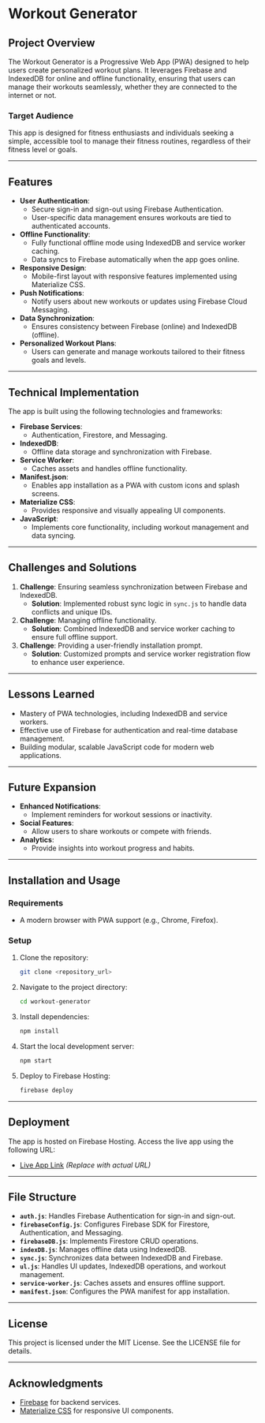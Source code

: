 # Workout Generator

## Project Overview
The Workout Generator is a Progressive Web App (PWA) designed to help users create personalized workout plans. It leverages Firebase and IndexedDB for online and offline functionality, ensuring that users can manage their workouts seamlessly, whether they are connected to the internet or not.

### Target Audience
This app is designed for fitness enthusiasts and individuals seeking a simple, accessible tool to manage their fitness routines, regardless of their fitness level or goals.

---

## Features
- **User Authentication**:
  - Secure sign-in and sign-out using Firebase Authentication.
  - User-specific data management ensures workouts are tied to authenticated accounts.
- **Offline Functionality**:
  - Fully functional offline mode using IndexedDB and service worker caching.
  - Data syncs to Firebase automatically when the app goes online.
- **Responsive Design**:
  - Mobile-first layout with responsive features implemented using Materialize CSS.
- **Push Notifications**:
  - Notify users about new workouts or updates using Firebase Cloud Messaging.
- **Data Synchronization**:
  - Ensures consistency between Firebase (online) and IndexedDB (offline).
- **Personalized Workout Plans**:
  - Users can generate and manage workouts tailored to their fitness goals and levels.

---

## Technical Implementation
The app is built using the following technologies and frameworks:

- **Firebase Services**:
  - Authentication, Firestore, and Messaging.
- **IndexedDB**:
  - Offline data storage and synchronization with Firebase.
- **Service Worker**:
  - Caches assets and handles offline functionality.
- **Manifest.json**:
  - Enables app installation as a PWA with custom icons and splash screens.
- **Materialize CSS**:
  - Provides responsive and visually appealing UI components.
- **JavaScript**:
  - Implements core functionality, including workout management and data syncing.

---

## Challenges and Solutions
1. **Challenge**: Ensuring seamless synchronization between Firebase and IndexedDB.
   - **Solution**: Implemented robust sync logic in `sync.js` to handle data conflicts and unique IDs.
2. **Challenge**: Managing offline functionality.
   - **Solution**: Combined IndexedDB and service worker caching to ensure full offline support.
3. **Challenge**: Providing a user-friendly installation prompt.
   - **Solution**: Customized prompts and service worker registration flow to enhance user experience.

---

## Lessons Learned
- Mastery of PWA technologies, including IndexedDB and service workers.
- Effective use of Firebase for authentication and real-time database management.
- Building modular, scalable JavaScript code for modern web applications.

---

## Future Expansion
- **Enhanced Notifications**:
  - Implement reminders for workout sessions or inactivity.
- **Social Features**:
  - Allow users to share workouts or compete with friends.
- **Analytics**:
  - Provide insights into workout progress and habits.

---

## Installation and Usage

### Requirements
- A modern browser with PWA support (e.g., Chrome, Firefox).

### Setup
1. Clone the repository:
   ```bash
   git clone <repository_url>
   ```

2. Navigate to the project directory:
   ```bash
   cd workout-generator
   ```

3. Install dependencies:
   ```bash
   npm install
   ```

4. Start the local development server:
   ```bash
   npm start
   ```

5. Deploy to Firebase Hosting:
   ```bash
   firebase deploy
   ```

---

## Deployment
The app is hosted on Firebase Hosting. Access the live app using the following URL:

- [Live App Link](#) *(Replace with actual URL)*

---

## File Structure
- **`auth.js`**:
  Handles Firebase Authentication for sign-in and sign-out.
- **`firebaseConfig.js`**:
  Configures Firebase SDK for Firestore, Authentication, and Messaging.
- **`firebaseDB.js`**:
  Implements Firestore CRUD operations.
- **`indexDB.js`**:
  Manages offline data using IndexedDB.
- **`sync.js`**:
  Synchronizes data between IndexedDB and Firebase.
- **`ul.js`**:
  Handles UI updates, IndexedDB operations, and workout management.
- **`service-worker.js`**:
  Caches assets and ensures offline support.
- **`manifest.json`**:
  Configures the PWA manifest for app installation.

---

## License
This project is licensed under the MIT License. See the LICENSE file for details.

---

## Acknowledgments
- [Firebase](https://firebase.google.com/) for backend services.
- [Materialize CSS](https://materializecss.com/) for responsive UI components.
